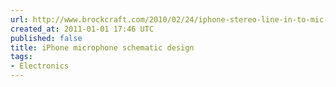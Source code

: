 ```yaml
---
url: http://www.brockcraft.com/2010/02/24/iphone-stereo-line-in-to-mic-adapter/
created_at: 2011-01-01 17:46 UTC
published: false
title: iPhone microphone schematic design
tags:
- Electronics
---
```



